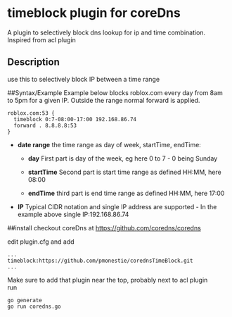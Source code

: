 # timeblock plugin for coreDns
A plugin to selectively block dns lookup for ip and time combination. Inspired from acl plugin

## Description
use this to selectively block IP between a time range

##Syntax/Example
Example below blocks roblox.com every day from 8am to 5pm for a given IP. Outside the range normal forward is applied.
```
roblox.com:53 {
  timeblock 0:7-08:00-17:00 192.168.86.74
  forward . 8.8.8.8:53 
}
```

- **date range** the time range as day of week, startTime, endTime:

    - **day** First part is day of the week, eg here 0 to 7 - 0 being Sunday

    - **startTime** Second part is start time range as defined HH:MM, here 08:00

    - **endTime** third part is end time range as defined HH:MM, here 17:00

- **IP** Typical CIDR notation and single IP address are supported - In the example above single IP:192.168.86.74 

##install
checkout coreDns at https://github.com/coredns/coredns

edit plugin.cfg and add 
```
...
timeblock:https://github.com/pmonestie/corednsTimeBlock.git
...

```

Make sure to add that plugin near the top, probably next to acl plugin    
run
```
go generate
go run coredns.go
```

